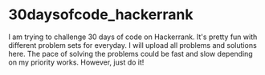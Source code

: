 # 30daysofcode_hackerrank
I am trying to challenge 30 days of code on Hackerrank. It's pretty fun with different problem sets for everyday. I will upload all problems and solutions here. The pace of solving the problems could be fast and slow depending on my priority works. However, just do it!

